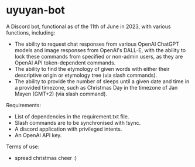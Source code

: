 # uyuyan-bot
A Discord bot, functional as of the 11th of June in 2023, with various functions, including:
* The ability to request chat responses from various OpenAI ChatGPT models and image responses from OpenAI's DALL-E, with the ability to lock these commands from specified or non-admin users, as they are OpenAI API token-dependent commands.
* The ability to find the etymology of given words with either their descriptive origin or etymology tree (via slash commands).
* The ability to provide the number of sleeps until a given date and time in a provided timezone, such as Christmas Day in the timezone of Jan Mayen (GMT+2) (via slash command).

Requirements:
* List of dependencies in the requirement.txt file.
* Slash commands are to be synchronised with !sync.
* A discord application with privileged intents.
* An OpenAI API key.

Terms of use:
* spread christmas cheer :)
